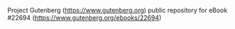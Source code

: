 Project Gutenberg (https://www.gutenberg.org) public repository for eBook #22694 (https://www.gutenberg.org/ebooks/22694)
